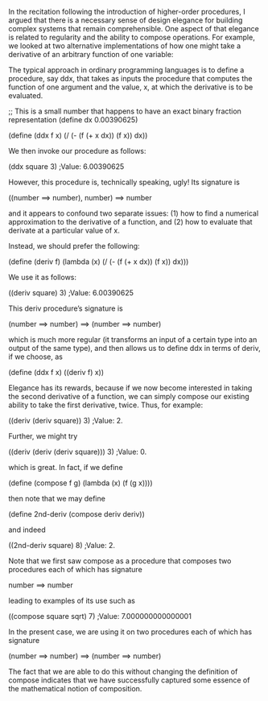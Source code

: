 In the recitation following the introduction of higher-order procedures, I argued that there is a necessary sense of design elegance for building complex systems that remain comprehensible. One aspect of that elegance is related to regularity and the ability to compose operations. For example, we looked at two alternative implementations of how one might take a derivative of an arbitrary function of one variable:

The typical approach in ordinary programming languages is to define a procedure, say ddx, that takes as inputs the procedure that computes the function of one argument and the value, x, at which the derivative is to be evaluated.

;; This is a small number that happens to have an exact binary fraction representation
(define dx 0.00390625)

(define (ddx f x)
  (/ (- (f (+ x dx))
        (f x))
     dx))

We then invoke our procedure as follows:

(ddx square 3)
;Value: 6.00390625

However, this procedure is, technically speaking, ugly! Its signature is

((number ==> number), number) ==> number

and it appears to confound two separate issues: (1) how to find a numerical approximation to the derivative of a function, and (2) how to evaluate that derivate at a particular value of x.

Instead, we should prefer the following:

(define (deriv f)
  (lambda (x)
    (/ (- (f (+ x dx))
          (f x))
       dx)))

We use it as follows:

((deriv square) 3)
;Value: 6.00390625

This deriv procedure’s signature is

(number ==> number) ==> (number ==> number)

which is much more regular (it transforms an input of a certain type into an output of the same type), and then allows us to define ddx in terms of deriv, if we choose, as

(define (ddx f x)
  ((deriv f) x))

Elegance has its rewards, because if we now become interested in taking the second derivative of a function, we can simply compose our existing ability to take the first derivative, twice. Thus, for example:

((deriv (deriv square)) 3)
;Value: 2.

Further, we might try

((deriv (deriv (deriv square))) 3)
;Value: 0.

which is great. In fact, if we define

(define (compose f g)
  (lambda (x)
    (f (g x))))

then note that we may define

(define 2nd-deriv (compose deriv deriv))

and indeed

((2nd-deriv square) 8)
;Value: 2.

Note that we first saw compose as a procedure that composes two procedures each of which has signature

number ==> number

leading to examples of its use such as

((compose square sqrt) 7)
;Value: 7.000000000000001

In the present case, we are using it on two procedures each of which has signature

(number ==> number) ==> (number ==> number)

The fact that we are able to do this without changing the definition of compose indicates that we have successfully captured some essence of the mathematical notion of composition.
